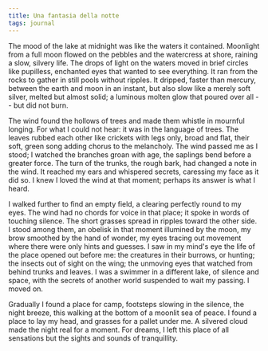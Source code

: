 ```yaml
---
title: Una fantasia della notte
tags: journal
---
```


The mood of the lake at midnight was like the waters it contained.
Moonlight from a full moon flowed on the pebbles and the watercress at
shore, raining a slow, silvery life.  The drops of light on the waters
moved in brief circles like pupilless, enchanted eyes that wanted to see
everything.  It ran from the rocks to gather in still pools without
ripples.  It dripped, faster than mercury, between the earth and moon in
an instant, but also slow like a merely soft silver, melted but almost
solid; a luminous molten glow that poured over all -- but did not burn.

The wind found the hollows of trees and made them whistle in mournful
longing.  For what I could not hear: it was in the language of trees.
The leaves rubbed each other like crickets with legs only, broad and
flat, their soft, green song adding chorus to the melancholy.  The wind
passed me as I stood; I watched the branches groan with age, the
saplings bend before a greater force.  The turn of the trunks, the rough
bark, had changed a note in the wind.  It reached my ears and whispered
secrets, caressing my face as it did so.  I knew I loved the wind at
that moment; perhaps its answer is what I heard.

I walked further to find an empty field, a clearing perfectly round to
my eyes.  The wind had no chords for voice in that place; it spoke in
words of touching silence.  The short grasses spread in ripples toward
the other side.  I stood among them, an obelisk in that moment illumined
by the moon, my brow smoothed by the hand of wonder, my eyes tracing out
movement where there were only hints and guesses.  I saw in my mind's
eye the life of the place opened out before me: the creatures in their
burrows, or hunting; the insects out of sight on the wing; the unmoving
eyes that watched from behind trunks and leaves.  I was a swimmer in a
different lake, of silence and space, with the secrets of another world
suspended to wait my passing.  I moved on.

Gradually I found a place for camp, footsteps slowing in the silence,
the night breeze, this walking at the bottom of a moonlit sea of peace.
I found a place to lay my head, and grasses for a pallet under me.  A
silvered cloud made the night real for a moment.  For dreams, I left
this place of all sensations but the sights and sounds of tranquillity.


